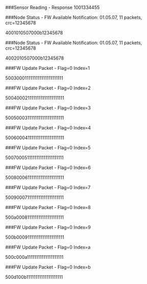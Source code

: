 ###Sensor Reading - Response
1001334455

###Node Status - FW Available Notification: 01.05.07, 11 packets, crc=12345678 

4001010507000b12345678

###Node Status - FW Available Notification: 01.05.07, 11 packets, crc=12345678 

4002010507000b12345678

###FW Update Packet - Flag=0 Index=1

5003000111111111111111111111

###FW Update Packet - Flag=0 Index=2

5004000211111111111111111111

###FW Update Packet - Flag=0 Index=3

5005000311111111111111111111

###FW Update Packet - Flag=0 Index=4

5006000411111111111111111111

###FW Update Packet - Flag=0 Index=5

5007000511111111111111111111

###FW Update Packet - Flag=0 Index=6

5008000611111111111111111111

###FW Update Packet - Flag=0 Index=7

5009000711111111111111111111

###FW Update Packet - Flag=0 Index=8

500a000811111111111111111111

###FW Update Packet - Flag=0 Index=9

500b000911111111111111111111

###FW Update Packet - Flag=0 Index=a

500c000a11111111111111111111

###FW Update Packet - Flag=0 Index=b

500d100b11111111111111111111


